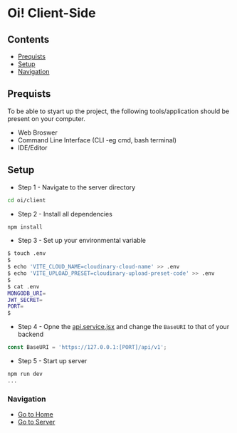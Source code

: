 # Oi! Client-Side
## Contents
- [Prequists](#prequists)
- [Setup](#setup)
- [Navigation](#navigation)

## Prequists
To be able to styart up the project, the following tools/application should be present on your computer.

- Web Broswer
- Command Line Interface (CLI -eg cmd, bash terminal)
- IDE/Editor 

## Setup
- Step 1 - Navigate to the server directory
```sh
cd oi/client
```

- Step 2 - Install all dependencies
```sh
npm install
```

- Step 3 - Set up your environmental variable
```sh
$ touch .env
$
$ echo 'VITE_CLOUD_NAME=cloudinary-cloud-name' >> .env
$ echo 'VITE_UPLOAD_PRESET=cloudinary-upload-preset-code' >> .env
$
$ cat .env
MONGODB_URI=
JWT_SECRET=
PORT=
$
```

- Step 4 - Opne the [api.service.jsx](./src/services/api/api.service.jsx) and change the `BaseURI` to that of your backend
```js
const BaseURI = 'https://127.0.0.1:[PORT]/api/v1';
```

- Step 5 - Start up server
```sh
npm run dev
...
```

### Navigation
- [Go to Home](../README.md)
- [Go to Server](../server/README.md)